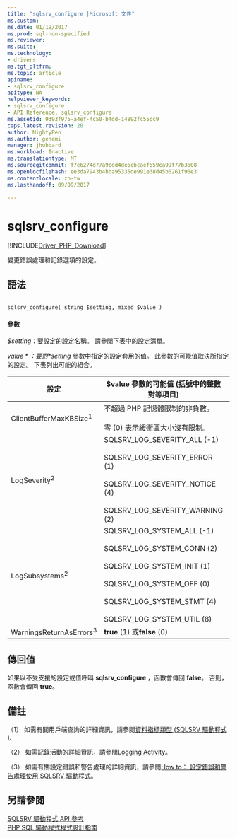 ```yaml
---
title: "sqlsrv_configure |Microsoft 文件"
ms.custom: 
ms.date: 01/19/2017
ms.prod: sql-non-specified
ms.reviewer: 
ms.suite: 
ms.technology:
- drivers
ms.tgt_pltfrm: 
ms.topic: article
apiname:
- sqlsrv_configure
apitype: NA
helpviewer_keywords:
- sqlsrv_configure
- API Reference, sqlsrv_configure
ms.assetid: 9393f975-a4ef-4c50-b4dd-14892fc55cc9
caps.latest.revision: 20
author: MightyPen
ms.author: genemi
manager: jhubbard
ms.workload: Inactive
ms.translationtype: MT
ms.sourcegitcommit: f7e6274d77a9cdd4de6cbcaef559ca99f77b3608
ms.openlocfilehash: ee3da7943b4bba95335de991e38d45b6261f96e3
ms.contentlocale: zh-tw
ms.lasthandoff: 09/09/2017

---
```

# <a name="sqlsrvconfigure"></a>sqlsrv_configure
[!INCLUDE[Driver_PHP_Download](../../includes/driver_php_download.md)]

變更錯誤處理和記錄選項的設定。  
  
## <a name="syntax"></a>語法  
  
```  
  
sqlsrv_configure( string $setting, mixed $value )  
```  
  
#### <a name="parameters"></a>參數  
*$setting*：要設定的設定名稱。 請參閱下表中的設定清單。  
  
*$value*：要對 *$setting* 參數中指定的設定套用的值。 此參數的可能值取決所指定的設定。 下表列出可能的組合。  
  
|設定|$value 參數的可能值 (括號中的整數對等項目)|預設值|  
|-----------|------------------------------------------------------------------------------|-----------------|  
|ClientBufferMaxKBSize<sup>1</sup>|不超過 PHP 記憶體限制的非負數。<br /><br />零 (0) 表示緩衝區大小沒有限制。|10240|  
|LogSeverity<sup>2</sup>|SQLSRV_LOG_SEVERITY_ALL (-1)<br /><br />SQLSRV_LOG_SEVERITY_ERROR (1)<br /><br />SQLSRV_LOG_SEVERITY_NOTICE (4)<br /><br />SQLSRV_LOG_SEVERITY_WARNING (2)|SQLSRV_LOG_SEVERITY_ERROR (1)|  
|LogSubsystems<sup>2</sup>|SQLSRV_LOG_SYSTEM_ALL (-1)<br /><br />SQLSRV_LOG_SYSTEM_CONN (2)<br /><br />SQLSRV_LOG_SYSTEM_INIT (1)<br /><br />SQLSRV_LOG_SYSTEM_OFF (0)<br /><br />SQLSRV_LOG_SYSTEM_STMT (4)<br /><br />SQLSRV_LOG_SYSTEM_UTIL (8)|SQLSRV_LOG_SYSTEM_OFF (0)|  
|WarningsReturnAsErrors<sup>3</sup>|**true** (1) 或**false** (0)|**true** (1)|  
  
## <a name="return-value"></a>傳回值  
如果以不受支援的設定或值呼叫 **sqlsrv_configure** ，函數會傳回 **false**。 否則，函數會傳回 **true**。  
  
## <a name="remarks"></a>備註  
（1） 如需有關用戶端查詢的詳細資訊，請參閱[資料指標類型 &#40;SQLSRV 驅動程式 &#41;](../../connect/php/cursor-types-sqlsrv-driver.md).  
  
（2） 如需記錄活動的詳細資訊，請參閱[Logging Activity](../../connect/php/logging-activity.md)。  
  
（3） 如需有關設定錯誤和警告處理的詳細資訊，請參閱[How to： 設定錯誤和警告處理使用 SQLSRV 驅動程式](../../connect/php/how-to-configure-error-and-warning-handling-using-the-sqlsrv-driver.md)。  
  
## <a name="see-also"></a>另請參閱  
[SQLSRV 驅動程式 API 參考](../../connect/php/sqlsrv-driver-api-reference.md)  
[PHP SQL 驅動程式程式設計指南](../../connect/php/programming-guide-for-php-sql-driver.md) 
  

